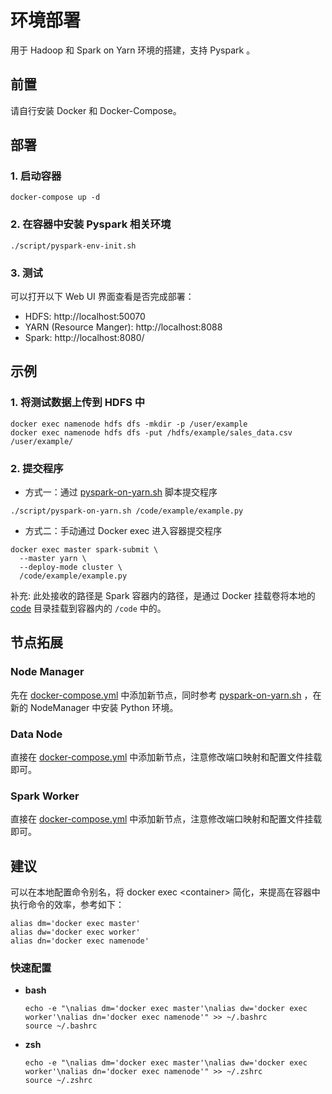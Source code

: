 # 环境部署

用于 Hadoop 和 Spark on Yarn 环境的搭建，支持 Pyspark 。

## 前置

请自行安装 Docker 和 Docker-Compose。

## 部署

### 1. 启动容器

```shell
docker-compose up -d
```

### 2. 在容器中安装 Pyspark 相关环境

```shell
./script/pyspark-env-init.sh
```

### 3. 测试

可以打开以下 Web UI 界面查看是否完成部署：

- HDFS: http://localhost:50070
- YARN (Resource Manger): http://localhost:8088
- Spark: http://localhost:8080/

## 示例

### 1. 将测试数据上传到 HDFS 中

```shell
docker exec namenode hdfs dfs -mkdir -p /user/example
docker exec namenode hdfs dfs -put /hdfs/example/sales_data.csv /user/example/
```

### 2. 提交程序

- 方式一：通过 [pyspark-on-yarn.sh](script/pyspark-env-init.sh) 脚本提交程序

```shell
./script/pyspark-on-yarn.sh /code/example/example.py
```

- 方式二：手动通过 Docker exec 进入容器提交程序

```shell
docker exec master spark-submit \
  --master yarn \
  --deploy-mode cluster \
  /code/example/example.py
```

补充: 此处接收的路径是 Spark 容器内的路径，是通过 Docker 挂载卷将本地的 [code](code) 目录挂载到容器内的 `/code` 中的。

## 节点拓展

### Node Manager

先在 [docker-compose.yml](docker-compose.yml) 中添加新节点，同时参考 [pyspark-on-yarn.sh](script/pyspark-env-init.sh)
，在新的 NodeManager 中安装 Python 环境。

### Data Node

直接在 [docker-compose.yml](docker-compose.yml) 中添加新节点，注意修改端口映射和配置文件挂载即可。

### Spark Worker

直接在 [docker-compose.yml](docker-compose.yml) 中添加新节点，注意修改端口映射和配置文件挂载即可。

## 建议

可以在本地配置命令别名，将 docker exec \<container\> 简化，来提高在容器中执行命令的效率，参考如下：

```shell
alias dm='docker exec master'
alias dw='docker exec worker'
alias dn='docker exec namenode'
```

### 快速配置

- **bash**
  ```shell
  echo -e "\nalias dm='docker exec master'\nalias dw='docker exec worker'\nalias dn='docker exec namenode'" >> ~/.bashrc
  source ~/.bashrc
  ```

- **zsh**
  ```shell
  echo -e "\nalias dm='docker exec master'\nalias dw='docker exec worker'\nalias dn='docker exec namenode'" >> ~/.zshrc
  source ~/.zshrc
  ```
